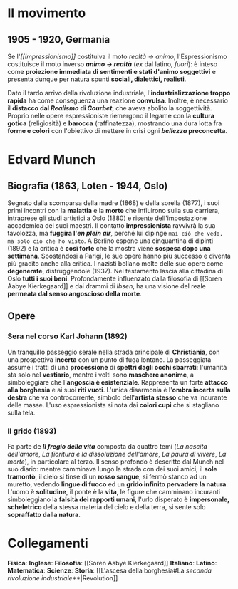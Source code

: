 # Il movimento

## 1905 - 1920, Germania 
Se l'*[[Impressionismo]]* costituiva il moto *realtà -> animo*, l'Espressionismo costituisce il moto inverso ***animo -> realtà*** (*ex* dal latino, *fuori*): è inteso come **proiezione immediata di sentimenti e stati d'animo soggettivi** e presenta dunque per natura spunti **sociali, dialettici, realisti**.

Dato il tardo arrivo della rivoluzione industriale, l'**industrializzazione troppo rapida** ha come conseguenza una reazione **convulsa**. Inoltre, è necessario il **distacco dal *Realismo* di *Courbet***, che aveva abolito la soggettività. Proprio nelle opere espressioniste riemergono il legame con la **cultura gotica** (religiosità) e **barocca** (raffinatezza), mostrando una dura lotta fra **forme e colori** con l'obiettivo di mettere in crisi ogni ***bellezza* preconcetta**.
# Edvard Munch
## Biografia (1863, Loten - 1944, Oslo)
Segnato dalla scomparsa della madre (1868) e della sorella (1877), i suoi primi incontri con la **malattia** e la **morte** che influirono sulla sua carriera, intraprese gli studi artistici a Oslo (1880) e risente dell'impostazione accademica dei suoi maestri. Il contatto **impressionista** ravvivrà la sua tavolozza, ma **fuggira l'*en plein air***, perché lui dipinge `mai ciò che vedo, ma solo ciò che ho visto`. A Berlino espone una cinquantina di dipinti (1892) e la critica è **così forte** che la mostra viene **sospesa dopo una settimana**. Spostandosi a Parigi, le sue opere hanno più successo e diventa più gradito anche alla critica. I nazisti bollano molte delle sue opere come **degenerate**, distruggendole (1937). Nel testamento lascia alla cittadina di Oslo **tutti i suoi beni**.
Profondamente influenzato dalla filosofia di [[Soren Aabye Kierkegaard]] e dai drammi di *Ibsen*, ha una visione del reale **permeata dal senso angoscioso della morte**.
## Opere
### Sera nel corso Karl Johann (1892)
Un tranquillo passeggio serale nella strada principale di **Christiania**, con una prospettiva **incerta** con un punto di fuga lontano. La passeggiata assume i tratti di una **processione** di **spettri dagli occhi sbarrati**: l'umanità sta solo nel **vestiario**, mentre i volti sono **maschere anonime**, a simboleggiare che l'**angoscia è esistenziale**. Rappresenta un forte **attacco alla borghesia** e ai suoi **riti vuoti**. L'unica disarmonia è l'**ombra incerta sulla destra** che va controcorrente, simbolo dell'**artista stesso** che va incurante delle masse. L'uso espressionista si nota dai **colori cupi** che si stagliano sulla tela.
### Il grido (1893)
Fa parte de ***Il fregio della vita*** composta da quattro temi (*La nascita dell'amore*, *La fioritura e la dissoluzione dell'amore*, *La paura di vivere*, *La morte*), in particolare al terzo. Il senso profondo è descritto dal Munch nel suo diario: mentre camminava lungo la strada con dei suoi amici, il **sole tramontò**, il cielo si tinse di un **rosso sangue**, si fermò stanco ad un muretto, vedendo **lingue di fuoco** ed un **grido infinito pervadere la natura**. L'uomo è **solitudine**, il ponte è la **vita**, le figure che camminano incuranti simboleggiano la **falsità dei rapporti umani**, l'urlo disperato è **impersonale, scheletrico** della stessa materia del cielo e della terra, si sente solo **sopraffatto dalla natura**.
# Collegamenti
**Fisica**:
**Inglese**:
**Filosofia**: [[Soren Aabye Kierkegaard]] 
**Italiano**:
**Latino**:
**Matematica**:
**Scienze**:
**Storia**: [[L'ascesa della borghesia#La *seconda rivoluzione industriale***|Revolution]]